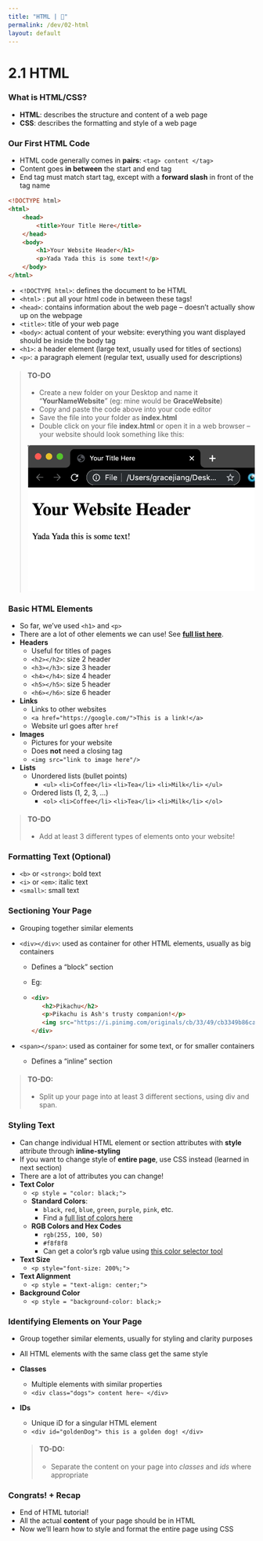 ```yaml
---
title: "HTML | 💙"
permalink: /dev/02-html
layout: default
---
```


# 2.1 HTML

### What is HTML/CSS?

- **HTML**: describes the structure and content of a web page
- **CSS**: describes the formatting and style of a web page



### Our First HTML Code

- HTML code generally comes in **pairs**: `<tag> content </tag>`
- Content goes **in between** the start and end tag
- End tag must match start tag, except with a **forward slash** in front of the tag name

```html
<!DOCTYPE html>
<html>
    <head>
        <title>Your Title Here</title>
    </head>
    <body>
        <h1>Your Website Header</h1>
        <p>Yada Yada this is some text!</p>
    </body>
</html>
```

- `<!DOCTYPE html>`: defines the document to be HTML
- `<html>` : put all your html code in between these tags!
- `<head>`: contains information about the web page – doesn’t actually show up on the webpage
- `<title>`: title of your web page
- `<body>`: actual content of your website: everything you want displayed should be inside the body tag
- `<h1>`: a header element (large text, usually used for titles of sections)
- `<p>`: a paragraph element (regular text, usually used for descriptions)



> #### TO-DO
>
> - Create a new folder on your Desktop and name it “**YourNameWebsite**” (eg: mine would be **GraceWebsite**)
> - Copy and paste the code above into your code editor
> - Save the file into your folder as **index.html**
> - Double click on your file **index.html** or open it in a web browser – your website should look something like this:
>
> ![01](html/01.jpg)



### Basic HTML Elements

- So far, we’ve used `<h1>` and `<p>`
- There are a lot of other elements we can use! See **[full list here](https://www.w3schools.com/html/)**.
- **Headers**
  - Useful for titles of pages
  - `<h2></h2>`: size 2 header
  - `<h3></h3>`: size 3 header
  - `<h4></h4>`: size 4 header
  - `<h5></h5>`: size 5 header
  - `<h6></h6>`: size 6 header
- **Links**
  - Links to other websites
  - `<a href="https://google.com/">This is a link!</a>`
  - Website url goes after `href`
- **Images**
  - Pictures for your website
  - Does **not** need a closing tag
  - `<img src="link to image here"/>`
- **Lists**
  - Unordered lists (bullet points)
    - `<ul>` `<li>Coffee</li>` `<li>Tea</li>` `<li>Milk</li>` `</ul>`
  - Ordered lists (1, 2, 3, …)
    - `<ol>` `<li>Coffee</li>` `<li>Tea</li>` `<li>Milk</li>` `</ol>`

 

> #### TO-DO
>
> - Add at least 3 different types of elements onto your website!

 

### Formatting Text (Optional)

- `<b>` or `<strong>`: bold text
- `<i>` or `<em>`: italic text
- `<small>`: small text

 

### Sectioning Your Page

- Grouping together similar elements

- `<div></div>`: used as container for other HTML elements, usually as big containers

  - Defines a “block” section

  - Eg:

  - ```html
    <div>
       <h2>Pikachu</h2>
       <p>Pikachu is Ash's trusty companion!</p>
       <img src="https://i.pinimg.com/originals/cb/33/49/cb3349b86ca661ca61ae9a36d88d70d4.png">
    </div>
    ```

- `<span></span>`: used as container for some text, or for smaller containers

  - Defines a “inline” section

 

> #### TO-DO:
>
> - Split up your page into at least 3 different sections, using div and span.

 



### Styling Text

- Can change individual HTML element or section attributes with **style** attribute through **inline-styling**
- If you want to change style of **entire page**, use CSS instead (learned in next section)
- There are a lot of attributes you can change!
- **Text Color**
  - `<p style = "color: black;">`
  - **Standard Colors**:
    - `black`, `red`, `blue`, `green`, `purple`, `pink`, etc.
    - Find a [full list of colors here](https://www.w3schools.com/colors/colors_names.asp)
  - **RGB Colors and Hex Codes**
    - `rgb(255, 100, 50)`
    - `#f8f8f8`
    - Can get a color’s rgb value using [this color selector tool](https://www.google.com/search?rlz=1C5CHFA_enUS807US807&sxsrf=ACYBGNRDMNE3IB-is3-MhCKBDsdWwWaw-Q%3A1574114272573&ei=4BPTXe7HItDz5gLDla34CA&q=color+picker+tool&oq=color+&gs_l=psy-ab.1.2.35i39l2j0i67l8.1841.2305..5402...0.3..0.163.514.5j1......0....1..gws-wiz.......0i71.m98R4IDHoHA)
- **Text Size**
  - `<p style="font-size: 200%;">`
- **Text Alignment**
  - `<p style = "text-align: center;">`
- **Background Color**
  - `<p style = "background-color: black;>`

 

 

### Identifying Elements on Your Page

- Group together similar elements, usually for styling and clarity purposes

- All HTML elements with the same class get the same style

- **Classes**

  - Multiple elements with similar properties
  - `<div class="dogs"> content here~ </div>`

- **IDs**

  - Unique iD for a singular HTML element
  - `<div id="goldenDog"> this is a golden dog! </div>`

  > #### TO-DO:
  >
  > - Separate the content on your page into *classes* and *ids* where appropriate

 



### Congrats! + Recap

- End of HTML tutorial!
- All the actual **content** of your page should be in HTML
- Now we’ll learn how to style and format the entire page using CSS

